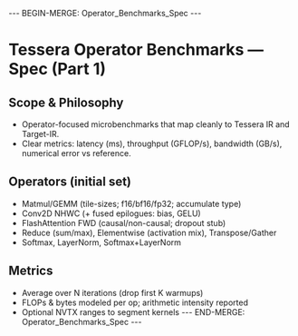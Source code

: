 --- BEGIN-MERGE: Operator_Benchmarks_Spec ---
# Tessera Operator Benchmarks — Spec (Part 1)

## Scope & Philosophy
- Operator-focused microbenchmarks that map cleanly to Tessera IR and Target-IR.
- Clear metrics: latency (ms), throughput (GFLOP/s), bandwidth (GB/s), numerical error vs reference.

## Operators (initial set)
- Matmul/GEMM (tile-sizes; f16/bf16/fp32; accumulate type)
- Conv2D NHWC (+ fused epilogues: bias, GELU)
- FlashAttention FWD (causal/non-causal; dropout stub)
- Reduce (sum/max), Elementwise (activation mix), Transpose/Gather
- Softmax, LayerNorm, Softmax+LayerNorm

## Metrics
- Average over N iterations (drop first K warmups)
- FLOPs & bytes modeled per op; arithmetic intensity reported
- Optional NVTX ranges to segment kernels
--- END-MERGE: Operator_Benchmarks_Spec ---
